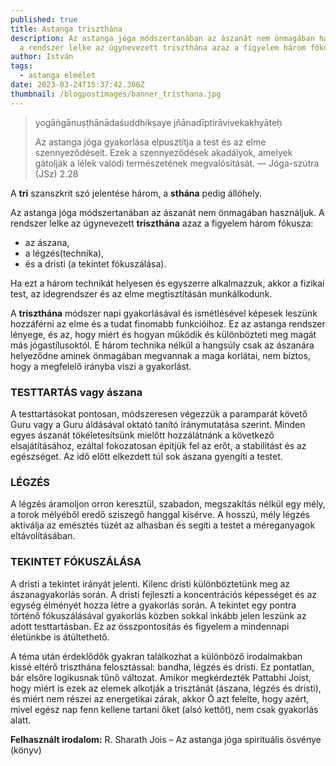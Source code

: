 ```yaml
---
published: true
title: Astanga triszthána
description: Az astanga jóga módszertanában az ászanát nem önmagában használjuk,
  a rendszer lelke az úgynevezett triszthána azaz a figyelem három fókusza.
author: István
tags:
  - astanga elmélet
date: 2023-03-24T15:37:42.306Z
thumbnail: /blogpostimages/banner_tristhana.jpg
---
```

> yogāṅgānuṣṭhānādaśuddhikṣaye jñānadīptirāvivekakhyāteḥ
>
> Az astanga jóga gyakorlása elpusztítja a test és az elme szennyeződéseit. Ezek a szennyeződések akadályok, amelyek gátolják a lélek valódi természetének megvalósítását.
> — Jóga-szútra (JSz) 2.28

A **tri** szanszkrit szó jelentése három, a **sthána** pedig állóhely. 

Az astanga jóga módszertanában az ászanát nem önmagában használjuk. A rendszer lelke az úgynevezett **triszthána** azaz a figyelem három fókusza: 

- az ászana,
- a  légzés(technika),
- és a dristi (a tekintet fókuszálása).

Ha ezt a három technikát helyesen és egyszerre alkalmazzuk, akkor a fizikai test, az idegrendszer és az elme megtisztításán munkálkodunk.

A **triszthána** módszer napi gyakorlásával és ismétlésével képesek leszünk hozzáférni az elme és a tudat finomabb funkcióihoz. Ez az astanga rendszer lényege, és az, hogy miért és hogyan működik és különbözteti meg magát más jógastílusoktól. E három technika nélkül a hangsúly csak az ászanára helyeződne aminek önmagában megvannak a maga korlátai, nem biztos, hogy a megfelelő irányba viszi a gyakorlást.

### TESTTARTÁS vagy ászana
A testtartásokat pontosan, módszeresen végezzük a paramparát követő Guru vagy a Guru áldásával oktató tanító iránymutatása szerint. Minden egyes ászanát tökéletesítsünk mielőtt hozzálátnánk a következő elsajátításához, ezáltal fokozatosan építjük fel az erőt, a stabilitást és az egészséget. Az idő előtt elkezdett túl sok ászana gyengíti a testet.

### LÉGZÉS
A légzés áramoljon orron keresztül, szabadon, megszakítás nélkül egy mély, a torok mélyéből eredő sziszegő hanggal kísérve. A hosszú, mély légzés aktiválja az emésztés tüzét az alhasban és segíti a testet a méreganyagok eltávolításában.

### TEKINTET FÓKUSZÁLÁSA
A dristi a tekintet irányát jelenti. Kilenc dristi különböztetünk meg az ászanagyakorlás során. A dristi fejleszti a koncentrációs képességet és az egység élményét hozza létre a gyakorlás során. A tekintet egy pontra történő fókuszálásával gyakorlás közben sokkal inkább jelen leszünk az adott testtartásban. Ez az összpontosítás és figyelem a mindennapi életünkbe is átültethető.

A téma után érdeklődők gyakran találkozhat a különböző irodalmakban kissé eltérő triszthána felosztással: bandha, légzés és dristi. Ez pontatlan, bár elsőre logikusnak tűnő változat. Amikor megkérdezték Pattabhi Joist, hogy miért is ezek az elemek alkotják a trisztánát (ászana, légzés és dristi), és miért nem részei az energetikai zárak, akkor Ö azt felelte, hogy azért, mivel egész nap fenn kellene tartani őket (alsó kettőt), nem csak gyakorlás alatt.

**Felhasznált irodalom:** R. Sharath Jois – Az astanga jóga spirituális ösvénye (könyv)
